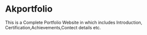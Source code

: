# Akportfolio
This is a Complete Portfolio Website in which includes Introduction, Certification,Achievements,Contect details etc.
